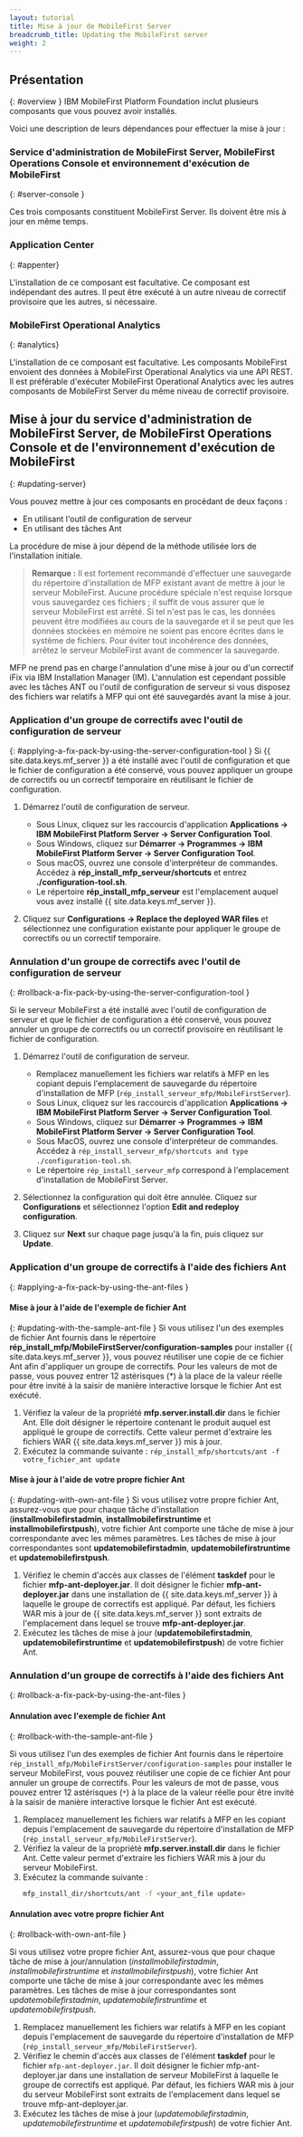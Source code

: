 ```yaml
---
layout: tutorial
title: Mise à jour de MobileFirst Server
breadcrumb_title: Updating the MobileFirst server
weight: 2
---
```

<!-- NLS_CHARSET=UTF-8 -->
## Présentation
{: #overview }
IBM MobileFirst Platform Foundation inclut plusieurs composants que vous pouvez avoir installés.

Voici une description de leurs dépendances pour effectuer la mise à jour :

### Service d'administration de MobileFirst Server, MobileFirst Operations Console et environnement d'exécution de MobileFirst
{: #server-console }

Ces trois composants constituent MobileFirst Server. Ils doivent être mis à jour en même temps.

### Application Center
{: #appenter}

L'installation de ce composant est facultative. Ce composant est indépendant des autres. Il peut être exécuté à un autre niveau de correctif provisoire que les autres, si nécessaire.

### MobileFirst Operational Analytics
{: #analytics}

L'installation de ce composant est facultative. Les composants MobileFirst envoient des données à MobileFirst Operational Analytics via une API REST. Il est préférable d'exécuter MobileFirst Operational Analytics avec les autres composants de MobileFirst Server du même niveau de correctif provisoire.


## Mise à jour du service d'administration de MobileFirst Server, de MobileFirst Operations Console et de l'environnement d'exécution de MobileFirst
{: #updating-server}

Vous pouvez mettre à jour ces composants en procédant de deux façons :
* En utilisant l'outil de configuration de serveur
* En utilisant des tâches Ant

La procédure de mise à jour dépend de la méthode utilisée lors de l'installation initiale.

>**Remarque :** Il est fortement recommandé d'effectuer une sauvegarde du répertoire d'installation de MFP existant avant de mettre à jour le serveur MobileFirst.
> Aucune procédure spéciale n'est requise lorsque vous sauvegardez ces fichiers ; il suffit de vous assurer que le serveur MobileFirst est arrêté. Si tel n'est pas le cas, les données peuvent être modifiées au cours de la sauvegarde et il se peut que les données stockées en mémoire ne soient pas encore écrites dans le système de fichiers. Pour éviter tout incohérence des données, arrêtez le serveur MobileFirst avant de commencer la sauvegarde.
>
MFP ne prend pas en charge l'annulation d'une mise à jour ou d'un correctif iFix via IBM Installation Manager (IM). L'annulation est cependant possible avec les tâches ANT ou l'outil de configuration de serveur si vous disposez des fichiers war relatifs à MFP qui ont été sauvegardés avant la mise à jour.
>

<!-- **Note:** Installation Manager(IM) does not support rolling back of an update/iFix. However, rollback is possible using Ant or Server Configuration Tool, if you have the old war files. -->

### Application d'un groupe de correctifs avec l'outil de configuration de serveur
{: #applying-a-fix-pack-by-using-the-server-configuration-tool }
Si {{ site.data.keys.mf_server }} a été installé avec l'outil de configuration et que le fichier de configuration a été conservé, vous pouvez appliquer un groupe de correctifs ou un correctif temporaire en réutilisant le fichier de configuration.

1. Démarrez l'outil de configuration de serveur.
    * Sous Linux, cliquez sur les raccourcis d'application **Applications → IBM MobileFirst Platform Server → Server Configuration Tool**.
    * Sous Windows, cliquez sur **Démarrer → Programmes → IBM MobileFirst Platform Server → Server Configuration Tool**.
    * Sous macOS, ouvrez une console d'interpréteur de commandes. Accédez à **rép\_install\_mfp\_serveur/shortcuts** et entrez **./configuration-tool.sh**.
    * Le répertoire **rép\_install\_mfp\_serveur** est l'emplacement auquel vous avez installé {{ site.data.keys.mf_server }}.

2. Cliquez sur **Configurations → Replace the deployed WAR files** et sélectionnez une configuration existante pour appliquer le groupe de correctifs ou un correctif temporaire.

### Annulation d'un groupe de correctifs avec l'outil de configuration de serveur
{: #rollback-a-fix-pack-by-using-the-server-configuration-tool }

Si le serveur MobileFirst a été installé avec l'outil de configuration de serveur et que le fichier de configuration a été conservé, vous pouvez annuler un groupe de correctifs ou un correctif provisoire en réutilisant le fichier de configuration.

1.  Démarrez l'outil de configuration de serveur.
    * Remplacez manuellement les fichiers war relatifs à MFP en les copiant depuis l'emplacement de sauvegarde du répertoire d'installation de MFP (`rép_install_serveur_mfp/MobileFirstServer`).
    * Sous Linux, cliquez sur les raccourcis d'application **Applications → IBM MobileFirst Platform Server → Server Configuration Tool**.
    * Sous Windows, cliquez sur **Démarrer → Programmes → IBM MobileFirst Platform Server → Server Configuration Tool**.
    * Sous MacOS, ouvrez une console d'interpréteur de commandes. Accédez à `rép_install_serveur_mfp/shortcuts and type ./configuration-tool.sh`.
    * Le répertoire `rép_install_serveur_mfp` correspond à l'emplacement d'installation de MobileFirst Server.

2.  Sélectionnez la configuration qui doit être annulée. Cliquez sur **Configurations** et sélectionnez l'option **Edit and redeploy configuration**.

3.  Cliquez sur **Next** sur chaque page jusqu'à la fin, puis cliquez sur **Update**.


### Application d'un groupe de correctifs à l'aide des fichiers Ant
{: #applying-a-fix-pack-by-using-the-ant-files }

#### Mise à jour à l'aide de l'exemple de fichier Ant
{: #updating-with-the-sample-ant-file }
Si vous utilisez l'un des exemples de fichier Ant fournis dans le répertoire **rép\_install\_mfp/MobileFirstServer/configuration-samples** pour installer {{ site.data.keys.mf_server }}, vous pouvez réutiliser une copie de ce fichier Ant afin d'appliquer un groupe de correctifs. Pour les valeurs de mot de passe, vous pouvez entrer 12 astérisques (\*) à la place de la valeur réelle pour être invité à la saisir de manière interactive lorsque le fichier Ant est exécuté.

1. Vérifiez la valeur de la propriété **mfp.server.install.dir** dans le fichier Ant. Elle doit désigner le répertoire contenant le produit auquel est appliqué le groupe de correctifs. Cette valeur permet d'extraire les fichiers WAR {{ site.data.keys.mf_server }} mis à jour.
2. Exécutez la commande suivante : `rép_install_mfp/shortcuts/ant -f votre_fichier_ant update`

#### Mise à jour à l'aide de votre propre fichier Ant
{: #updating-with-own-ant-file }
Si vous utilisez votre propre fichier Ant, assurez-vous que pour chaque tâche d'installation (**installmobilefirstadmin**, **installmobilefirstruntime** et **installmobilefirstpush**), votre fichier Ant comporte une tâche de mise à jour correspondante avec les mêmes paramètres. Les tâches de mise à jour correspondantes sont **updatemobilefirstadmin**, **updatemobilefirstruntime** et **updatemobilefirstpush**.

1. Vérifiez le chemin d'accès aux classes de l'élément **taskdef** pour le fichier **mfp-ant-deployer.jar**. Il doit désigner le fichier **mfp-ant-deployer.jar** dans une installation de {{ site.data.keys.mf_server }} à laquelle le groupe de correctifs est appliqué. Par défaut, les fichiers WAR mis à jour de {{ site.data.keys.mf_server }} sont extraits de l'emplacement dans lequel se trouve **mfp-ant-deployer.jar**.
2. Exécutez les tâches de mise à jour (**updatemobilefirstadmin**, **updatemobilefirstruntime** et **updatemobilefirstpush**) de votre fichier Ant.

### Annulation d'un groupe de correctifs à l'aide des fichiers Ant
{: #rollback-a-fix-pack-by-using-the-ant-files }

#### Annulation avec l'exemple de fichier Ant
{: #rollback-with-the-sample-ant-file }

Si vous utilisez l'un des exemples de fichier Ant fournis dans le répertoire `rép_install_mfp/MobileFirstServer/configuration-samples` pour installer le serveur MobileFirst, vous pouvez réutiliser une copie de ce fichier Ant pour annuler un groupe de correctifs. Pour les valeurs de mot de passe, vous pouvez entrer 12 astérisques (`*`) à la place de la valeur réelle pour être invité à la saisir de manière interactive lorsque le fichier Ant est exécuté.

1.  Remplacez manuellement les fichiers war relatifs à MFP en les copiant depuis l'emplacement de sauvegarde du répertoire d'installation de MFP (`rép_install_serveur_mfp/MobileFirstServer`).
2.  Vérifiez la valeur de la propriété **mfp.server.install.dir** dans le fichier Ant. Cette valeur permet d'extraire les fichiers WAR mis à jour du serveur MobileFirst.
3.  Exécutez la commande suivante :
    ```bash
    mfp_install_dir/shortcuts/ant -f <your_ant_file update>
    ```

#### Annulation avec votre propre fichier Ant
{: #rollback-with-own-ant-file }

Si vous utilisez votre propre fichier Ant, assurez-vous que pour chaque tâche de mise à jour/annulation (*installmobilefirstadmin*, *installmobilefirstruntime* et *installmobilefirstpush*), votre fichier Ant comporte une tâche de mise à jour correspondante avec les mêmes paramètres. Les tâches de mise à jour correspondantes sont *updatemobilefirstadmin*, *updatemobilefirstruntime* et *updatemobilefirstpush*.

1.  Remplacez manuellement les fichiers war relatifs à MFP en les copiant depuis l'emplacement de sauvegarde du répertoire d'installation de MFP (`rép_install_serveur_mfp/MobileFirstServer`).
2.  Vérifiez le chemin d'accès aux classes de l'élément **taskdef** pour le fichier `mfp-ant-deployer.jar`. Il doit désigner le fichier mfp-ant-deployer.jar dans une installation de serveur MobileFirst à laquelle le groupe de correctifs est appliqué. Par défaut, les fichiers WAR mis à jour du serveur MobileFirst sont extraits de l'emplacement dans lequel se trouve mfp-ant-deployer.jar.
3.  Exécutez les tâches de mise à jour (*updatemobilefirstadmin*, *updatemobilefirstruntime* et *updatemobilefirstpush*) de votre fichier Ant.
